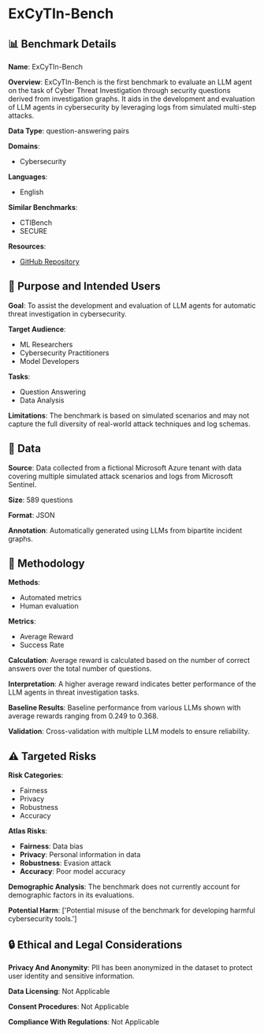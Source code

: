 # ExCyTIn-Bench

## 📊 Benchmark Details

**Name**: ExCyTIn-Bench

**Overview**: ExCyTIn-Bench is the first benchmark to evaluate an LLM agent on the task of Cyber Threat Investigation through security questions derived from investigation graphs. It aids in the development and evaluation of LLM agents in cybersecurity by leveraging logs from simulated multi-step attacks.

**Data Type**: question-answering pairs

**Domains**:
- Cybersecurity

**Languages**:
- English

**Similar Benchmarks**:
- CTIBench
- SECURE

**Resources**:
- [GitHub Repository](https://github.com/SecRL/ExCyTIn-Bench)

## 🎯 Purpose and Intended Users

**Goal**: To assist the development and evaluation of LLM agents for automatic threat investigation in cybersecurity.

**Target Audience**:
- ML Researchers
- Cybersecurity Practitioners
- Model Developers

**Tasks**:
- Question Answering
- Data Analysis

**Limitations**: The benchmark is based on simulated scenarios and may not capture the full diversity of real-world attack techniques and log schemas.

## 💾 Data

**Source**: Data collected from a fictional Microsoft Azure tenant with data covering multiple simulated attack scenarios and logs from Microsoft Sentinel.

**Size**: 589 questions

**Format**: JSON

**Annotation**: Automatically generated using LLMs from bipartite incident graphs.

## 🔬 Methodology

**Methods**:
- Automated metrics
- Human evaluation

**Metrics**:
- Average Reward
- Success Rate

**Calculation**: Average reward is calculated based on the number of correct answers over the total number of questions.

**Interpretation**: A higher average reward indicates better performance of the LLM agents in threat investigation tasks.

**Baseline Results**: Baseline performance from various LLMs shown with average rewards ranging from 0.249 to 0.368.

**Validation**: Cross-validation with multiple LLM models to ensure reliability.

## ⚠️ Targeted Risks

**Risk Categories**:
- Fairness
- Privacy
- Robustness
- Accuracy

**Atlas Risks**:
- **Fairness**: Data bias
- **Privacy**: Personal information in data
- **Robustness**: Evasion attack
- **Accuracy**: Poor model accuracy

**Demographic Analysis**: The benchmark does not currently account for demographic factors in its evaluations.

**Potential Harm**: ['Potential misuse of the benchmark for developing harmful cybersecurity tools.']

## 🔒 Ethical and Legal Considerations

**Privacy And Anonymity**: PII has been anonymized in the dataset to protect user identity and sensitive information.

**Data Licensing**: Not Applicable

**Consent Procedures**: Not Applicable

**Compliance With Regulations**: Not Applicable
